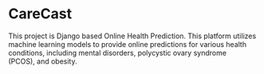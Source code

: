 # CareCast
This project is Django based Online Health Prediction. This platform utilizes machine learning models to provide online predictions for various health conditions, including mental disorders, polycystic ovary syndrome (PCOS), and obesity.
